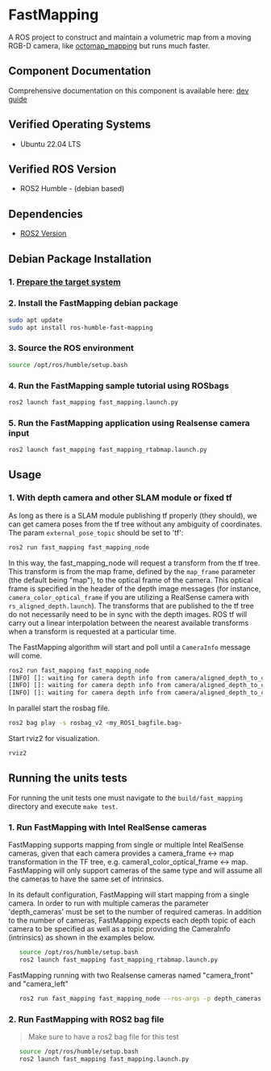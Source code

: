 <!--
Copyright (C) 2025 Intel Corporation

SPDX-License-Identifier: Apache-2.0
-->

# FastMapping

A ROS project to construct and maintain a volumetric map from a moving RGB-D camera, like [octomap_mapping](https://github.com/OctoMap/octomap_mapping) but runs much faster.

## Component Documentation

Comprehensive documentation on this component is available here: [dev guide](https://docs.openedgeplatform.intel.com/edge-ai-suites/robotics-ai-suite/main/robotics/dev_guide/tutorials_amr/navigation/run-fastmapping-algorithm.html)

## Verified Operating Systems

- Ubuntu 22.04 LTS

## Verified ROS Version

- ROS2 Humble - (debian based)

## Dependencies

- [ROS2 Version](https://docs.ros.org/)

## Debian Package Installation

### 1. [Prepare the target system](https://docs.openedgeplatform.intel.com/edge-ai-suites/robotics-ai-suite/main/robotics/gsg_robot/prepare-system.html)

### 2. Install the FastMapping debian package

```bash
sudo apt update
sudo apt install ros-humble-fast-mapping
```

### 3. Source the ROS environment

```bash
source /opt/ros/humble/setup.bash
```

### 4. Run the FastMapping sample tutorial using ROSbags

```bash
ros2 launch fast_mapping fast_mapping.launch.py
```

### 5. Run the FastMapping application using Realsense camera input

```bash
ros2 launch fast_mapping fast_mapping_rtabmap.launch.py
```

## Usage

### 1. With depth camera and other SLAM module or fixed tf

As long as there is a SLAM module publishing tf properly (they should), we can get camera poses from the tf tree without any ambiguity of coordinates. The param `external_pose_topic` should be set to 'tf':

```bash
ros2 run fast_mapping fast_mapping_node
```

In this way, the fast_mapping_node will request a transform from the tf tree.
This transform is from the map frame, defined by the `map_frame` parameter (the default being "map"),
to the optical frame of the camera. This optical frame is specified in the header of the depth image messages
(for instance, `camera_color_optical_frame` if you are utilizing a RealSense camera with `rs_aligned_depth.launch`).
The transforms that are published to the tf tree do not necessarily need to be in sync with the depth images.
ROS tf will carry out a linear interpolation between the nearest available transforms
when a transform is requested at a particular time.

The FastMapping algorithm will start and poll until a `CameraInfo` message will come.

```bash
ros2 run fast_mapping fast_mapping_node
[INFO] []: waiting for camera depth info from camera/aligned_depth_to_color/camera_info
[INFO] []: waiting for camera depth info from camera/aligned_depth_to_color/camera_info
[INFO] []: waiting for camera depth info from camera/aligned_depth_to_color/camera_info
```

In parallel start the rosbag file.

```bash
ros2 bag play -s rosbag_v2 <my_ROS1_bagfile.bag>
```

Start rviz2 for visualization.

```bash
rviz2
```

## Running the units tests

For running the unit tests one must navigate to the `build/fast_mapping` directory and execute `make test`.

### 1. Run FastMapping with Intel RealSense cameras

  FastMapping supports mapping from single or multiple Intel RealSense cameras, given that each camera provides a camera_frame <-> map transformation
  in the TF tree, e.g. camera1_color_optical_frame <-> map. FastMapping will only support cameras of the same type and will assume all the
  cameras to have the same set of intrinsics.

  In its default configuration, FastMapping will start mapping from a single camera. In order to run with multiple cameras the parameter 'depth_cameras' must be set
  to the number of required cameras. In addition to the number of cameras, FastMapping expects each depth topic of each camera to be specified
  as well as a topic providing the CameraInfo (intrinsics) as shown in the examples below.

```bash
   source /opt/ros/humble/setup.bash
   ros2 launch fast_mapping fast_mapping_rtabmap.launch.py
```

FastMapping running with two Realsense cameras named "camera_front" and "camera_left"

```bash
   ros2 run fast_mapping fast_mapping_node --ros-args -p depth_cameras:=2 -p depth_topic_1:=camera_front/aligned_depth_to_color/image_raw -p depth_topic_2:=camera_left/aligned_depth_to_color/image_raw -p depth_info_topic:=camera_front/aligned_depth_to_color/camera_info
```

### 2. Run FastMapping with ROS2 bag file

> Make sure to have a ros2 bag file for this test

```bash
   source /opt/ros/humble/setup.bash
   ros2 launch fast_mapping fast_mapping.launch.py
```
